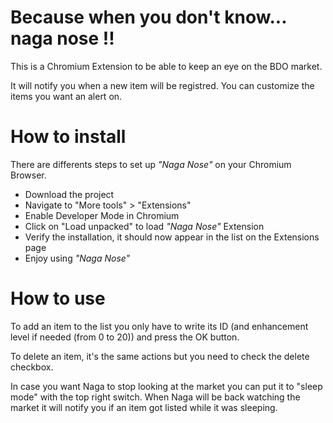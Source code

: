 # Because when you don't know... naga nose !!
This is a Chromium Extension to be able to keep an eye on the BDO market.

It will notify you when a new item will be registred.
You can customize the items you want an alert on.

# How to install
There are differents steps to set up *"Naga Nose"* on your Chromium Browser.
- Download the project
- Navigate to "More tools" > "Extensions"
- Enable Developer Mode in Chromium
- Click on "Load unpacked" to load *"Naga Nose"* Extension
- Verify the installation, it should now appear in the list on the Extensions page
- Enjoy using *"Naga Nose"*

# How to use
To add an item to the list you only have to write its ID (and enhancement level if needed (from 0 to 20)) and press the OK button.

To delete an item, it's the same actions but you need to check the delete checkbox.

In case you want Naga to stop looking at the market you can put it to "sleep mode" with the top right switch. When Naga will be back watching the market it will notify you if an item got listed while it was sleeping.
